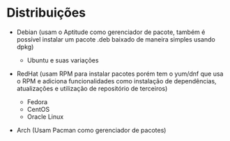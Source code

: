 # Distribuições

- Debian (usam o Aptitude como gerenciador de pacote, também é possível instalar um pacote .deb baixado de maneira simples usando dpkg)
    - Ubuntu e suas variações

- RedHat (usam RPM para instalar pacotes porém tem o yum/dnf que usa o RPM e adiciona funcionalidades como instalação de dependências, atualizações e utilização de repositório de terceiros)
    - Fedora
    - CentOS
    - Oracle Linux

- Arch (Usam Pacman como gerenciador de pacotes)

